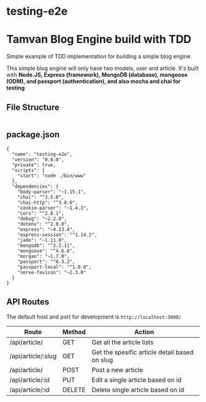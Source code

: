 # testing-e2e
# Tamvan Blog Engine build with TDD

Simple example of TDD implementation for building a simple blog engine.

This simple blog engine will only have two models, user and article. It's built with **Node.JS, Express (framework), MongoDB (database), mongoose (ODM), and passport (authentication), and also mocha and chai for testing**

## File Structure

```
```

## package.json

```
{
  "name": "testing-e2e",
  "version": "0.0.0",
  "private": true,
  "scripts": {
    "start": "node ./bin/www"
  },
  "dependencies": {
    "body-parser": "~1.15.1",
    "chai": "^3.5.0",
    "chai-http": "^3.0.0",
    "cookie-parser": "~1.4.3",
    "cors": "^2.8.1",
    "debug": "~2.2.0",
    "dotenv": "^2.0.0",
    "express": "~4.13.4",
    "express-session": "^1.14.2",
    "jade": "~1.11.0",
    "mongodb": "^2.2.11",
    "mongoose": "^4.6.6",
    "morgan": "~1.7.0",
    "passport": "^0.3.2",
    "passport-local": "^1.0.0",
    "serve-favicon": "~2.3.0"
  }
}
```

## API Routes

The default host and port for development is `http://localhost:3000/`

| Route | Method | Action |
|-------|--------|--------|
| /api/article/ | GET | Get all the article lists |
| /api/article/:slug | GET | Get the spesific article detail based on slug|
| /api/article/ | POST | Post a new article |
| /api/article/:id | PUT | Edit a single article based on id |
| /api/article/:id | DELETE | Delete single article based on id |
